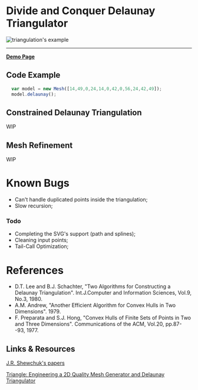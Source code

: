 # Divide and Conquer Delaunay Triangulator

![triangulation's example](../master/demo.gif)

***

[**Demo Page**](https://clockmaker.github.io/dc-delaunay/)


## Code Example
```javascript
  var model = new Mesh([14,49,0,24,14,0,42,0,56,24,42,49]);
  model.delaunay();
```

## Constrained Delaunay Triangulation
WIP

## Mesh Refinement
WIP

# Known Bugs
- Can't handle duplicated points inside the triangulation;
- Slow recursion;

### Todo
- Completing the SVG's support (path and splines);
- Cleaning input points;
- Tail-Call Optimization;

References
==========
- D.T. Lee and B.J. Schachter, "Two Algorithms for Constructing a Delaunay Triangulation". 
Int.J.Computer and Information Sciences, Vol.9, No.3, 1980.
- A.M. Andrew, "Another Efficient Algorithm for Convex Hulls in Two Dimensions". 1979.
- F. Preparata and S.J. Hong, "Convex Hulls of Finite Sets of Points in Two and Three Dimensions". 
Communications of the ACM, Vol.20, pp.87--93, 1977.

Links & Resources
-----
[J.R. Shewchuk's papers](https://people.eecs.berkeley.edu/~jrs/jrspapers.html)

[Triangle: Engineering a 2D Quality Mesh Generator and Delaunay Triangulator](http://www.cs.cmu.edu/~quake/tripaper/triangle0.html)

